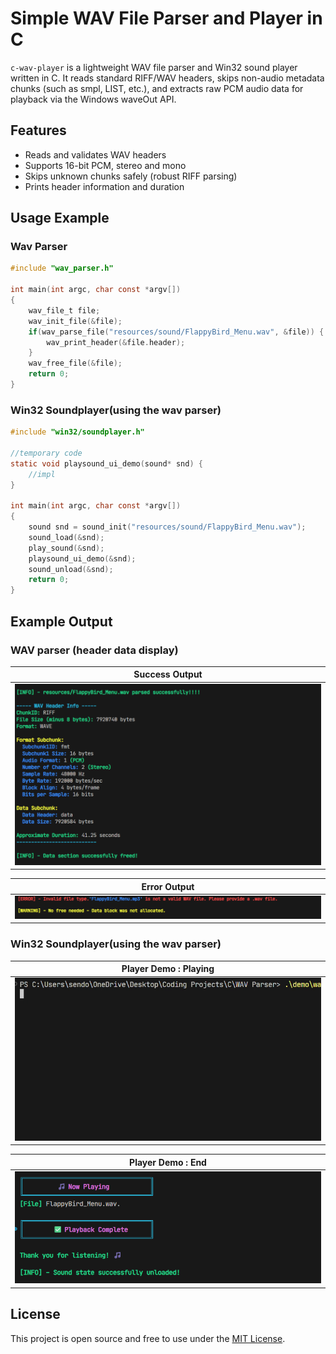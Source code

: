 # Simple WAV File Parser and Player in C

`c-wav-player` is a lightweight WAV file parser and Win32 sound player written in C. It reads standard RIFF/WAV headers, skips non-audio metadata chunks (such as smpl, LIST, etc.), and extracts raw PCM audio data for playback via the Windows waveOut API.

## Features

- Reads and validates WAV headers
- Supports 16-bit PCM, stereo and mono
- Skips unknown chunks safely (robust RIFF parsing)
- Prints header information and duration

## Usage Example 

### Wav Parser

```c
#include "wav_parser.h"

int main(int argc, char const *argv[])
{
    wav_file_t file;
    wav_init_file(&file);
    if(wav_parse_file("resources/sound/FlappyBird_Menu.wav", &file)) {
        wav_print_header(&file.header);
    }
    wav_free_file(&file);
    return 0;
}
```

### Win32 Soundplayer(using the wav parser)
```c
#include "win32/soundplayer.h"

//temporary code 
static void playsound_ui_demo(sound* snd) {
    //impl
}

int main(int argc, char const *argv[])
{
    sound snd = sound_init("resources/sound/FlappyBird_Menu.wav");
    sound_load(&snd);
    play_sound(&snd);
    playsound_ui_demo(&snd);
    sound_unload(&snd);
    return 0;
}
```

## Example Output

### WAV parser (header data display)

|          Success Output                               |
|-------------------------------------------------------|
| ![Demo](resources/images/demo.png)                           |

|          Error Output                                 |
|-------------------------------------------------------|
| ![Error](resources/images/not_a_wav_err.png)                 |

### Win32 Soundplayer(using the wav parser)

|          Player Demo : Playing                        |
|-------------------------------------------------------|
| ![Demo](resources/images/player_demo.gif)                    |

|          Player Demo : End                            |
|-------------------------------------------------------|
| ![Demo](resources/images/player_demo_end.png)                    |


## License

This project is open source and free to use under the [MIT License](LICENSE).

